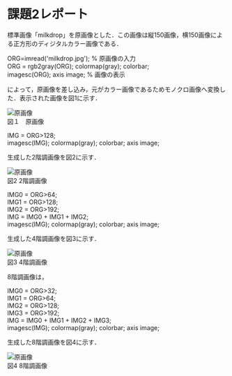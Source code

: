 # 課題2レポート

標準画像「milkdrop」を原画像とした．この画像は縦150画像，横150画像による正方形のディジタルカラー画像である．  

ORG=imread('milkdrop.jpg'); % 原画像の入力  
ORG = rgb2gray(ORG); colormap(gray); colorbar;  
imagesc(ORG); axis image; % 画像の表示  

によって，原画像を差し込み，元がカラー画像であるためモノクロ画像へ変換した．表示された画像を図1に示す．    

![原画像](https://github.com/ShujiUno/kadai/blob/master/image/kadai2-1.png)  
図１　原画像  


IMG = ORG>128;  
imagesc(IMG); colormap(gray); colorbar;  axis image;  

生成した2階調画像を図2に示す．  

![原画像](https://github.com/ShujiUno/kadai/blob/master/image/kadai2-2.png)  
図2 2階調画像  

IMG0 = ORG>64;  
IMG1 = ORG>128;  
IMG2 = ORG>192;  
IMG = IMG0 + IMG1 + IMG2;  
imagesc(IMG); colormap(gray); colorbar;  axis image;   

生成した4階調画像を図3に示す．  

![原画像](https://github.com/ShujiUno/kadai/blob/master/image/kadai2-3.png)  
図3 4階調画像  

8階調画像は，  

IMG0 = ORG>32;  
IMG1 = ORG>64;  
IMG2 = ORG>128;  
IMG3 = ORG>192;  
IMG = IMG0 + IMG1 + IMG2 + IMG3;  
imagesc(IMG); colormap(gray); colorbar;  axis image;  

生成した8階調画像を図4に示す．  

![原画像](https://github.com/ShujiUno/kadai/blob/master/image/kadai2-4.png)  
図4 8階調画像  

